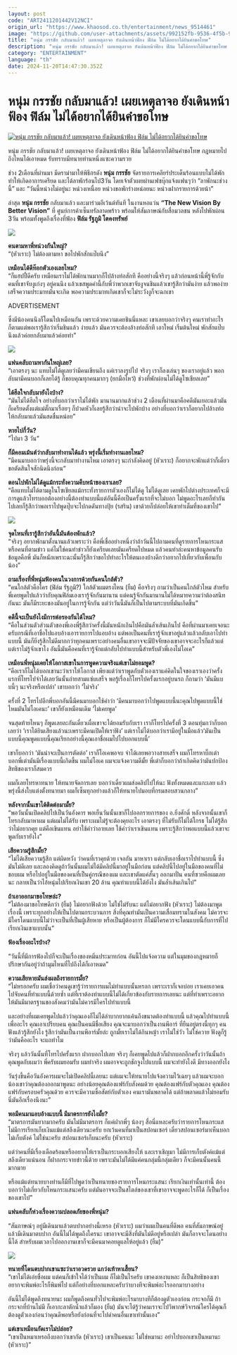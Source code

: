 ```yaml
---
layout: post
code: "ART2411201442V12NCI"
origin_url: "https://www.khaosod.co.th/entertainment/news_9514461"
image: "https://github.com/user-attachments/assets/992152fb-9536-4f5b-9bab-9dec3858cadc"
title: "หนุ่ม กรรชัย กลับมาแล้ว! เผยเหตุลาจอ ยังเดินหน้าฟ้อง ฟิล์ม ไม่ได้อยากได้ยินคำขอโทษ"
description: "หนุ่ม กรรชัย กลับมาแล้ว! เผยเหตุลาจอ ยังเดินหน้าฟ้อง ฟิล์ม ไม่ได้อยากได้ยินคำขอโทษ กฎหมายไปถึงไหนได้เอาหมด รับทราบมีทนายท่านหนึ่งแซะความรวย "
category: "ENTERTAINMENT"
language: "th"
date: 2024-11-20T14:47:30.352Z
---
```


# หนุ่ม กรรชัย กลับมาแล้ว! เผยเหตุลาจอ ยังเดินหน้าฟ้อง ฟิล์ม ไม่ได้อยากได้ยินคำขอโทษ

[![หนุ่ม กรรชัย กลับมาแล้ว! เผยเหตุลาจอ ยังเดินหน้าฟ้อง ฟิล์ม ไม่ได้อยากได้ยินคำขอโทษ](https://www.khaosod.co.th/wpapp/uploads/2024/11/kanchai-3.jpg "หนุ่ม กรรชัย กลับมาแล้ว! เผยเหตุลาจอ ยังเดินหน้าฟ้อง ฟิล์ม ไม่ได้อยากได้ยินคำขอโทษ")](https://www.khaosod.co.th/wpapp/uploads/2024/11/kanchai-3.jpg)

หนุ่ม กรรชัย กลับมาแล้ว! เผยเหตุลาจอ ยังเดินหน้าฟ้อง ฟิล์ม ไม่ได้อยากได้ยินคำขอโทษ กฎหมายไปถึงไหนได้เอาหมด รับทราบมีทนายท่านหนึ่งแซะความรวย

ช่วง 2เดือนที่ผ่านมา มีดราม่ามาให้พิธีกรดัง **หนุ่ม กรรชัย** จัดรายการเคลียร์ประเด็นร้อนแบบไม่ได้พัก ทำให้เกิดอาการเครียด และได้ลาพักร้อนไป3วัน โดยเจ้าตัวเผยผ่านเฟซบุ๊กแจ้งแฟนๆว่า “ลาพักนะช่วงนี้” และ “วันนี้หน่วงไม่อยู่นะ หน่วงเหนื่อย หน่วงขอพักร่างหน่อยนะ หน่วงฝากรายการด้วยน้า”

ล่าสุด **หนุ่ม กรรชัย** กลับมาแล้ว และมาร่วมอีเว้นต์ทันที ในงานหอแว่น **“The New Vision By Better Vision”** ที่ ศูนย์การค้าเซ็นทรัลลาดพร้าว พร้อมให้สัมภาษณ์กับสื่อมวลชน หลังไปพักผ่อน 3วัน พร้อมทั้งพูดถึงเรื่องที่ฟ้อง **ฟิล์ม รัฐภูมิ โตคงทรัพย์**

![](https://www.khaosod.co.th/wpapp/uploads/2024/11/kanchai-1-1.png)

**คนตามหาพี่หน่วงกันใหญ่?**  
“(หัวเราะ) ไม่ต้องตามหา ขอไปพักสักแป๊บนึง”

**เหมือนได้ดีท๊อกตัวเองเลยไหม?**  
“ก็แฮปปี้ดีครับ เหมือนเราไม่ได้พักนานมากก็ไปล้างท่อสักที คืออย่างนี้จริงๆ แล้วก่อนหน้านี้พี่รู้จักกับคนที่เขาจับงูเก่งๆ อยู่คนนึง แล้วเขสพูดคำนี้กับพี่ว่าพวกเขาจับงูจนชินแล้วเขารู้สึกว่ามันง่าย แล้วพอง่ายเสร็จความประมาทมันจะเกิด พอความประมาทเกิดเขาก็จะไม่ระวังงูก็จะฉกเขา

ADVERTISEMENT

ซึ่งมีน้องคนนึงก็โดนไปเหมือนกัน เพราะด้วยความเคยชินนี่แหละ เขาเลยบอกว่าจริงๆ คนเราทำอะไรก็ตามแต่พอเรารู้สึกว่าเริ่มชินแล้ว ง่ายแล้ว มันควรจะต้องล้างท่อสักที เอาใหม่ เริ่มต้นใหม่ พักสักแป๊บนึงแล้วค่อยกลับมาแล้วค่อยทำ”

![](https://www.khaosod.co.th/wpapp/uploads/2024/11/kanchai-3.png)

**แฟนคลับถามหากันใหญ่เลย?**  
“เอาตรงๆ นะ แทบไม่ได้ดูเลยว่ามีคนเขียนถึง แค่เราลงรูปไป จริงๆ เราก็ลงเล่นๆ ของเราอยู่แล้ว พอกลับมามีคนบอกก็เลยได้รู้ ก็ขอบคุณทุกคนมากๆ (ยกมือไหว้) ช่วงที่พักผ่อนไม่ได้ดูโซเชียลเลย”

**ได้ฮีลใจกลับมายังไงบ้าง?**  
“มันไม่ได้ฮีลใจ อย่างที่บอกว่าเราไม่ได้พัก มานานมากแล้วช่วง 2 เดือนที่ผ่านมาคือคดีมันเยอะแล้วมันก็เครียดตั้งแต่แม่ตั๊กมาเรื่อยๆ ก็ปวดหัวก็เลยรู้สึกว่าน่าจะไปพักบ้าง อย่างที่บอกว่าเราก็อยากไปล้างท่อให้กลับมาแล้วมันสดชื่นหน่อย”

**หายไปกี่วัน?**  
”ไปมา 3 วัน“

**ก็มีคอมเม้นต์ว่ากลับมาทำงานได้แล้ว พรุ่งนี้เริ่มทำงานเลยไหม?**  
”มีคนมาบอกว่าพรุ่งนี้จะกลับมาทำงานไหม เอาตรงๆ นะกำลังคิดอยู่ (หัวเราะ) ก็อยากจะพักแต่ว่าก็เดี๋ยวขอตัดสินใจสักนิดนึงก่อน“

**ตอนไปพักไม่ได้ดูแม้กระทั่งความคืบหน้าของเราเลย?**  
“คือแทบไม่ได้ตามดูในโซเชียลแม้กระทั่งรายการตัวเองก็ไม่ได้ดู ไม่ได้ดูเลย เคยพักไปต่างประเทศก็จะมีการดูแล้วโทรบอกต้องอย่างนี้ต้องทำแบบนี้แต่อันนี้คือเป็นครั้งแรกที่จะไม่บอก ไม่พูดอะไรเลยก็ทำกันไปเลยก็รู้สึกว่าพอเราไปพูดปุ๊บจะไปกดดันทางปุ้ย (รสริน) เขาด้วยก็ปล่อยให้เขาทำเต็มที่ของเขาไป”

![](https://www.khaosod.co.th/wpapp/uploads/2024/11/kanchai-2.png)

**จุดไหนที่เรารู้สึกว่าอันนี้มันต้องพักแล้ว?**  
“จริงๆ อยากพักมาตั้งนานแล้วเพราะว่า คือพี่เชื่ออย่างหนึ่งว่าถ้าวันนี้ไปถามคนที่ดูรายการโหนกระแสหรือคนที่ตามข่าว แค่ไม่ใช่คนทำข่าวก็ยังเครียดเลยมันเครียดไปหมด แล้วคนทำล่ะคนหาข้อมูลคนรับข้อมูลคือพี่ มันก็หนักเพราะฉะนั้นก็รู้สึกว่าขอไปทำอะไรให้ตนเองบ้างดีกว่าอยากไปเที่ยวกับเพื่อนกับน้อง”

**ถามเรื่องที่พี่หนุ่มฟ้องคนในวงการด้วยกันคนใกล้ตัว?**  
“คนใกล้ตัวคือใคร (ฟิล์ม รัฐภูมิ?) ใกล้ตัวผมตรงไหน (ยิ้ม) คือจริงๆ ถามว่าเป็นคนใกล้ตัวไหม สำหรับพี่เคยพูดไปแล้วว่ากับคุณฟิล์มเองเรารู้จักกันมานาน แต่คนรู้จักกันมานานไม่ได้หมายความว่าต้องสนิทกันนะ มันก็มีระยะของมันอยู่ในการรู้จักกัน แต่ว่าวันนี้มันก็เป็นไปตามระบบที่มันเกิดขึ้น”

**คดีนี้จะเป็นยังไงมีการต่อรองกันได้ไหม?**  
“คือในส่วนตัวส่วนตัวของพี่เองพี่รู้สึกว่าครั้งนี้มันหนักเกินไปคือมันล้ำเส้นเกินไป คือที่ผ่านมาเคยเจอนะครับกรณีที่เอาชื่อไปแอบอ้างเอารายการไปแอบอ้าง แต่พอเป็นคนที่เรารู้จักเขาอยู่แล้วแล้วกลับเอาไปทำแบบนี้ มันก็ยิ่งรู้สึกไม่ดีมากกว่าทุกคนเพราะอย่างคนอื่นเขาอาจจะมีปัจจัยของเขาอาจจะอะไรก็แล้วแต่แต่เราไม่รู้จักเขาไง อันนี้มันคือคนที่เรารู้จักแต่กลับไปทำแบบนี้สำหรับตัวพี่เองไม่โอเค”

**เหมือนพี่หนุ่มเคยให้โอกาสเขาในการพูดความจริงแต่เขาไม่ยอมพูด?**  
“คือเราก็ไม่ได้บอกเขานะว่าเราให้โอกาส เพียงแต่ว่าเราพูดกับตัวเองเราแค่คิดในใจของเราเองว่าครั้งแรกที่โทรไปจำได้เลยวันนั้นถ่ายสามแซ่บเสร็จ พอรู้เรื่องก็โทรไปครั้งแรกอยู่บนรถ ก็ถามว่า ‘มันมีแบบนี้ๆ นะจริงหรือเปล่า’ เขาบอกว่า ‘ไม่จริง’

ครั้งที่ 2 โทรไปอีกพี่บอกอันนี้มีคนมาบอกใช้คำว่า ‘มีคนมาบอกว่าไปพูดแบบนี้นะคุณไปพูดแบบนี้ใช่ไหมมันไม่โอเคนะ’ เขาก็ยังเหมือนเดิม ‘ไม่เคยพูด’

จนสุดท้ายไหนๆ ก็พูดเลยละกันเดี๋ยวเผื่อเขาจะได้ยอมรับกับเรา เราก็โทรไปครั้งที่ 3 ตอนทุ่มกว่าก็บอกเลยว่า ‘เราได้ยินเสียงแล้วนะเพราะมีคนเปิดให้เราฟัง’ แต่เราไม่ได้บอกว่าเรามีอยู่ในมือแล้ว‘มันเป็นแบบนี้คุณพูดแบบนี้คุณเรียกอย่างนี้คุณเอาชื่อผมไปไปบอกแบบนี้’

เขาก็บอกว่า ‘มันน่าจะเป็นการตัดต่อ’ เราก็โอเคพอจบ จำได้เลยพอวางสายเสร็จ ผมก็โทรหาบิ๊กเต่า บอกพี่เต่ามันมีเรื่องแบบนี้เกิดขึ้น ผมไม่โอเค ผมจะแจ้งความดีมั้ย พี่เต่าก็บอกว่าถ้าเกิดคิดว่ามันปกป้องสิทธิของเราก็สมควร

ผมก็เลยโทรหาทนาย ให้ทนายจัดการเลย บอกว่าเดี๋ยวผมส่งคลิปไปให้นะ ฟังทั้งหมดและแกะเลย แล้วพรุ่งนี้ส่งใบแต่งตั้งทนายมา ผมก็เซ็นทุกอย่างแล้วก็ให้ทนายไปมอบที่กรมสอบสวนกลาง”

**หลังจากนั้นเขาได้ติดต่อมามั้ย?**  
“พอวันนั้นเปิดคลิปไปเป็นวันอังคาร พอเย็นวันนั้นเขาก็ไปออกรายการของ อ.ยิ่งศักดิ์ หลังจากนั้นเขาก็โทรกลับมาหาผม แต่ผมไม่ได้รับ เพราะผมไม่รู้จะต้องคุยอะไร เอาตรงๆ ที่ไม่รับก็ไม่ได้โกรธ ไม่ได้รู้สึกว่าไม่อยากคุย แต่คือเขินแทน อย่าใช้คำว่าอายเลย ใช้คำว่าเราเขินแทน เพราะรู้สึกว่าพอแบบนี้แล้วเขาจะพูดกับเรายังไง”

**เสียความรู้สึกมั้ย?**  
“ไม่ได้เสียความรู้สึก แต่ผิดหวัง ว่าคนที่เราคุยด้วย เจอกัน มาหาเรา แต่กลับเอาชื่อเราไปทำแบบนี้ ซึ่งมันไม่ดีเลย และลองคิดดูถ้าวันนั้นผมไม่ได้มีคลิปนี้มาอยู่ในมือก่อน แต่คลิปนี้ไปอยู่ในมือของคนที่ไม่ชอบผม หรือไปอยู่ในมือของคนที่เป็นคู่กรณีของผม และเขาตัดแค่สั้นๆ ออกมาปั่น คนที่ซวยคือผมเลยนะ กลายเป็นว่าไอ้หนุ่มไปเรียกเงินเขา 20 ล้าน คุณทำแบบนี้ได้ยังไง มันล้ำเส้นเกินไป”

**ถ้าเอาออกมาขอโทษล่ะ?**  
”ไม่ต้องมาขอโทษดีกว่า (ยิ้ม) ไม่อยากฟังด้วย ไม่ใช่ไม่รับนะ แต่ไม่อยากฟัง (หัวเราะ) ไม่ต้องมาพูดเรื่องนี้ เพราะทุกอย่างให้เป็นไปตามกระบวนการ สิ่งที่คุณทำมันเป็นความเสื่อมทรามในสังคม ไม่ควรจะมีใครโดนแบบนี้ไม่ว่าจะเป็นที่เป็นผู้เสียหาย หรือเป็นผู้ต้องการ ก็ไม่มีใครควรจะโดนแบบนี้กับการที่ไปเรียกเงินเขาแบบนั้น“

**ฟ้องเรื่องอะไรบ้าง?**

“วันนี้ที่มีการฟ้องไปก็จะเป็นเรื่องของหมิ่นประมาทก่อน อันนี้ไปแจ้งความ แต่ในมุมของกฎหมายก็ปรึกษากันอยู่ว่าถ้ามุมไหนที่ไปถึงได้ก็เอาหมด”

**ความเสียหายมันส่งผลถึงรายการมั้ย?**  
“ไม่หรอกครับ ผมเชื่อว่าคนดูเขารู้ว่ารายการผมไม่ทำแบบนั้นหรอก เพราะเราก็เจอบ่อย เราเคยเอาคนไปจับคนที่ทำแบบนี้ด้วยซ้ำ แต่ที่เราต้องทำแบบนี้ไม่ได้เกี่ยวข้องกับรายการเลยนะ แต่ที่ทำเพราะอยากให้มันมีมาตรฐานของสังคมว่ามันไม่ควรมีใครไปทำแบบนี้

และอย่างที่ผมเคยพูดไปแล้วว่าคุณเองก็ไม่ได้ลำบากยากแค้นถึงขนาดต้องทำแบบนี้ แล้วคุณไปทำแบบนี้เพื่ออะไร คุณเอาเปรียบคน คุณเป็นคนมีชื่อเสียง คุณจะมาบอกว่าเป็นงานพีอาร์ ที่ยืนอยู่ตรงนี้ทุกๆ คนฟังแล้วรู้สึกยังไง รู้สึกว่ามันเป็นงานพีอาร์มั้ยล่ะ ถูกมั้ยเราไม่ได้กินหญ้า เราไม่ใช่วัว ไม่ใช่ควาย ฟังดูก็รู้ว่ามันคืออะไร จะแถทำไม

จริงๆ แล้ววันนั้นที่โทรไปครั้งแรก ฝากบอกไปเลย จริงๆ ก็เคยพูดไปแล้วก็ฝากบอกอีกครั้งว่าวันนั้นถ้าคุณพูดกับผมว่า พี่ครับผมยอมรับ ผมทำจริง ผมอาจจะถูกชักจูงไปแบบนี้ ผมจะทำยังไงดี มีทางออกยังไง

วันรุ่งขึ้นคือวันอังคารผมจะไม่เปิดคลิปนี้เลยนะ แต่ผมจะให้ทนายไปแจ้งความไว้เฉยๆ แล้วผมจะบอกน้องเขาว่าคุณต้องออกมาพูดนะ อย่างน้อยคุณต้องแฟร์กับสังคมด้วย คุณต้องแฟร์กับตัวคุณเอง คุณต้องแฟร์กับครอบครัวคุณด้วย ควรจะมีความซื่อสัตย์กับตัวเอง คนเรามันพลาดได้ แต่ถ้าพลาดแล้วไม่ยอมรับนี่มันอีกเรื่องนึงนะ”

**พอมีคนมาแอบอ้างแบบนี้ มีมาตรการยังไงมั้ย?**  
“มาตรการมันยากมากครับ มันไม่มีมาตรการ ก็แค่ฝากพี่ๆ น้องๆ สื่อนี่แหละครับว่ารายการโหนกระแสไม่มีการเรียกเก็บเงินแม้แต่สลึงเดียวนะครับ ยกเว้นคนที่มาเป็นสปอนเซอร์ เดี๋ยวสปอนเซอร์มาเห็นบอกไม่เก็บตังค์ ไม่ใช่นะครับ สปอนเซอร์เก็บนะครับ (หัวเราะ)

แต่ว่าคนที่มีเรื่องเดือดร้อนหรืออยากให้เราเป็นกระบอกเสียงให้ และเราเชิญมา ไม่มีการเก็บตังค์แม้แต่สลึงเดียวแน่นอน ก็ฝากกระจายข่าวนี้ด้วย เพราะมันไม่ได้มีแค่คนกลุ่มนี้กลุ่มเดียว ก็จะมีคนนั้นคนนี้มากมาย

หรือแม้แต่ทนายบางท่านก็มีที่ไปพูดว่าเป็นทนายของรายการโหนกระแสนะ เรียกเงินเท่านั้นเท่านี้ ต้องบอกว่าไม่เกี่ยวกับโหนกระแสนะครับ แต่มันอาจจะเป็นสไตล์ของเขาที่เขาอาจจะพูดอะไรก็ได้ ก็เป็นเรื่องของเขาไป”

**แฟนคลับก็ห่วงเรื่องความปลอดภัยของพี่หนุ่ม?**

“สัมภาษณ์ๆ อยู่มีเดินมาแล้วตบปากอย่างนี้เหรอ (หัวเราะ) ผมว่าผมเป็นคนที่ดีพอ คนที่สัมภาษณ์อยู่แล้วมีเดินมาตบปาก อันนี้ไม่ได้พูดถึงใครนะ เขาอาจจะมีสิ่งที่มันไม่ดีอยู่หรือเปล่า มันก็อาจจะโดนอย่างนี้ได้ สำหรับผมเวลาไปออกงานเขาก็จะมีคนมาคอยดูแลให้อยู่แล้ว (ยิ้ม)”

![](https://www.khaosod.co.th/wpapp/uploads/2024/11/kanchai-2-1.png)

**ทนายที่โดนตบปากเขาแซะว่าเราอวดรวย แกว่งเท้าหาเสี้ยน?**  
“เขาไม่ได้เอ่ยชื่อผม แต่คนก็เข้าใจได้ว่าเป็นผม ก็ไม่เป็นไรครับ เขาคงเหงาแหละ ก็เป็นสิทธิของเขา อยากจะพิมพ์อะไรก็พิมพ์ไป แต่ก็อย่างที่บอกแหละครับว่าบางทีจะพิมพ์อะไรออกมาบางอย่าง

อันนี้ไม่ได้พูดถึงทนายนะ ผมก็พูดถึงคนทั่วไปจะพิมพ์อะไรมาบางทีก็ต้องดูตัวเองก่อน กระจกก็มี ถ้ากระจกที่บ้านไม่มี ก็เอากะลาตักน้ำแล้วก็มอง (ยิ้ม) มันจะได้รู้ว่าคนเราจะไปวิพากษ์วิจารณ์ใครได้คุณก็ต้องดูตัวเองก่อนว่าคุณดีพอหรือยังก่อนที่จะไปด่าคนอื่นเขาเท่านั้นเอง”

**แต่เขาเหมือนกัดเราไม่ปล่อย?**  
“เขาเป็นหมาเหรอถึงบอกว่าเขากัด (หัวเราะ) เขาเป็นคนนะ ไม่ใช่หมานะ อย่าไปบอกเขาเป็นหมานะ (หัวเราะ)”